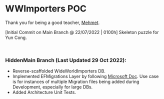 # WWImporters POC

Thank you for being a good teacher, [Mehmet](https://github.com/aspnetrun/run-aspnetcore-microservices).

[Initial Commit on Main Branch @ 22/07/2022 | 0100h] Skeleton puzzle for Yun Cong.

<br />
<h3>HiddenMain Branch (Last Updated 29 Oct 2022):</h3>

- Reverse-scaffolded WideWorldImporters DB.
- Implemented EFMigrations Layer by following [Microsoft Doc](https://learn.microsoft.com/en-us/ef/core/managing-schemas/migrations/projects?tabs=vs). Use case is for instances of multiple Migration files being added during Development, especially for large DBs.
- Added Architecture Unit Tests.
